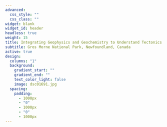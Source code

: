 ```yaml
---
advanced:
  css_style: ""
  css_class: ""
widget: blank
widget_id: header
headless: true
weight: 15
title: Integrating Geophysics and Geochemistry to Understand Tectonics
subtitle: Gros Morne National Park, Newfoundland, Canada
active: true
design:
  columns: "1"
  background:
    gradient_start: ""
    gradient_end: ""
    text_color_light: false
    image: dsc01691.jpg
  spacing:
    padding:
      - 1000px
      - "0"
      - 1000px
      - "0"
      - 1000px
---
```


